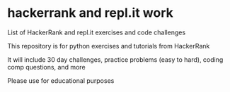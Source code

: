 # hackerrank and repl.it work

List of HackerRank and repl.it exercises and code challenges

This repository is for python exercises and tutorials from HackerRank

It will include 30 day challenges, practice problems (easy to hard), coding comp questions, and more

Please use for educational purposes
